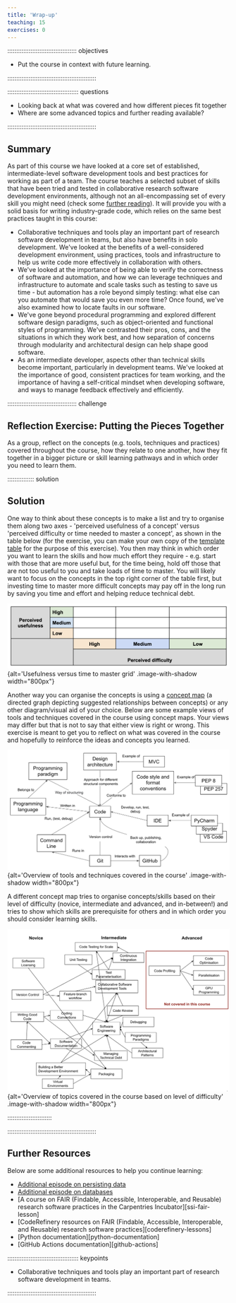 ```yaml
---
title: 'Wrap-up'
teaching: 15
exercises: 0
---
```


::::::::::::::::::::::::::::::::::::::: objectives

- Put the course in context with future learning.

::::::::::::::::::::::::::::::::::::::::::::::::::

:::::::::::::::::::::::::::::::::::::::: questions

- Looking back at what was covered and how different pieces fit together
- Where are some advanced topics and further reading available?

::::::::::::::::::::::::::::::::::::::::::::::::::

<!--
Examples of 'good' code best practices (from Steve's slides):
Correct – does what it's intended to do
Readable – remember WORM (Write Once Read Many)
Testable – "if it's not tested it's broken"
Documented – not what/how but why/because
Robust and reliable
Maintainable – by you and others six months from now
Extensible, flexible + reusable - trade off
Efficient, performant + scalable - trade off
Secure
Discoverable – others can understand quickly + easily
Simple – modular
Pick the properties that are relevant to your project -
e.g. trade off between time, efficiency and performance,
the levels of software reusability - this will dictate practices and the level of development.
This can lead to a discussion.
Reiterate some of the key messages.
-->

## Summary

As part of this course we have looked at a core set of
established, intermediate-level software development tools and best practices
for working as part of a team.
The course teaches a selected subset of skills that have been tried and tested
in collaborative research software development environments,
although not an all-encompassing set of every skill you might need
(check some [further reading](.#further-resources)).
It will provide you with a solid basis for writing industry-grade code,
which relies on the same best practices taught in this course:

- Collaborative techniques and tools play an important part
  of research software development in teams,
  but also have benefits in solo development.
  We've looked at the benefits of a well-considered development environment,
  using practices, tools and infrastructure
  to help us write code more effectively in collaboration with others.
- We've looked at the importance of being able to
  verify the correctness of software and automation,
  and how we can leverage techniques and infrastructure
  to automate and scale tasks such as testing to save us time -
  but automation has a role beyond simply testing:
  what else can you automate that would save you even more time?
  Once found, we've also examined how to locate faults in our software.
- We've gone beyond procedural programming and explored different software design paradigms,
  such as object-oriented and functional styles of programming.
  We've contrasted their pros, cons, and the situations in which they work best,
  and how separation of concerns through modularity and architectural design
  can help shape good software.
- As an intermediate developer,
  aspects other than technical skills become important,
  particularly in development teams.
  We've looked at the importance of good,
  consistent practices for team working,
  and the importance of having a self-critical mindset when developing software,
  and ways to manage feedback effectively and efficiently.

:::::::::::::::::::::::::::::::::::::::  challenge

## Reflection Exercise: Putting the Pieces Together

As a group, reflect on the concepts
(e.g. tools, techniques and practices)
covered throughout the course,
how they relate to one another,
how they fit together in a bigger picture or skill learning pathways
and in which order you need to learn them.

:::::::::::::::  solution

## Solution

One way to think about these concepts is to
make a list and try to organise them along two axes -
'perceived usefulness of a concept' versus
'perceived difficulty or time needed to master a concept',
as shown in the table below
(for the exercise, you can make your own copy of the
[template table](https://docs.google.com/document/d/1NdE6PjqxjSsf1K4ofkCoWc2GA3sY2RIsjRg8BghTXas/edit?usp=sharing)
for the purpose of this exercise).
You then may think in which order you want to learn the skills
and how much effort they require -
e.g. start with those that are more useful but, for the time being,
hold off those that are not too useful to you and take loads of time to master.
You will likely want to focus on the concepts in the top right corner of the table first,
but investing time to master more difficult concepts may pay off in the long run
by saving you time and effort and helping reduce technical debt.

![](fig/wrapup-perceived-usefulness-time.png){alt='Usefulness versus time to master grid' .image-with-shadow width="800px"}

Another way you can organise the concepts is using a
[concept map](https://en.wikipedia.org/wiki/Concept_map)
(a directed graph depicting suggested relationships between concepts)
or any other diagram/visual aid of your choice.
Below are some example views of tools and techniques covered in the course using concept maps.
Your views may differ but that is not to say that either view is right or wrong.
This exercise is meant to get you to reflect on what was covered in the course
and hopefully to reinforce the ideas and concepts you learned.

![](fig/wrapup-concept-map.png){alt='Overview of tools and techniques covered in the course' .image-with-shadow width="800px"}

A different concept map tries to organise concepts/skills based on their level of difficulty
(novice, intermediate and advanced, and in-between!)
and tries to show which skills are prerequisite for others
and in which order you should consider learning skills.

![](fig/wrapup-concept-map-difficulty-level.png){alt='Overview of topics covered in the course based on level of difficulty' .image-with-shadow width="800px"}



:::::::::::::::::::::::::

::::::::::::::::::::::::::::::::::::::::::::::::::

## Further Resources

Below are some additional resources to help you continue learning:

- [Additional episode on persisting data](../instructors/persistence.md)
- [Additional episode on databases](../instructors/databases.md)
- [A course on FAIR (Findable, Accessible, Interoperable, and Reusable) research software practices in the Carpentries Incubator][ssi-fair-lesson]
- [CodeRefinery resources on FAIR (Findable, Accessible, Interoperable, and Reusable) research software practices][coderefinery-lessons]
- [Python documentation][python-documentation]
- [GitHub Actions documentation][github-actions]



:::::::::::::::::::::::::::::::::::::::: keypoints

- Collaborative techniques and tools play an important part of research software development in teams.

::::::::::::::::::::::::::::::::::::::::::::::::::


